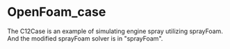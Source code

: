 # OpenFoam_case
The C12Case is an example of simulating engine spray utilizing sprayFoam. And the modified sprayFoam solver is in "sprayFoam".
